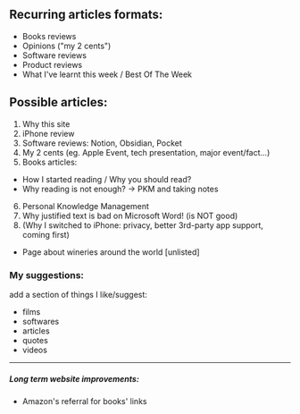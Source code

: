 ## Recurring articles formats:
- Books reviews
- Opinions ("my 2 cents")
- Software reviews
- Product reviews
- What I've learnt this week / Best Of The Week

## Possible articles:
1. Why this site
2. iPhone review
3. Software reviews: Notion, Obsidian, Pocket
4. My 2 cents (eg. Apple Event, tech presentation, major event/fact...)
5. Books articles:
  - How I started reading / Why you should read?
  - Why reading is not enough? -> PKM and taking notes
6. Personal Knowledge Management 
7. Why justified text is bad on Microsoft Word! (is NOT good)
8. (Why I switched to iPhone: privacy, better 3rd-party app support, coming first)

- Page about wineries around the world [unlisted]

### My suggestions:
add a section of things I like/suggest:
- films
- softwares
- articles
- quotes
- videos


---
##### Long term website improvements:
- Amazon's referral for books' links